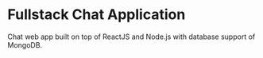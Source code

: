 # Fullstack Chat Application
Chat web app built on top of ReactJS and Node.js with database support of MongoDB.
